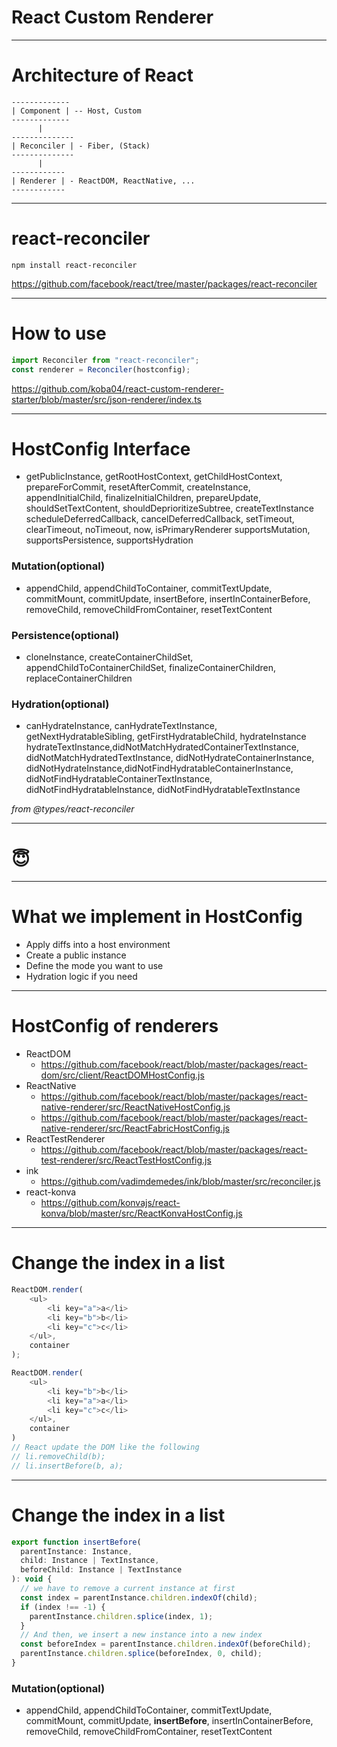 # React Custom Renderer

---------------

# Architecture of React

```text
-------------
| Component | -- Host, Custom
-------------
      |
--------------
| Reconciler | - Fiber, (Stack)
--------------
      |
------------
| Renderer | - ReactDOM, ReactNative, ...
------------
```

---------------

# react-reconciler

```shell
npm install react-reconciler
```

https://github.com/facebook/react/tree/master/packages/react-reconciler


---------------

# How to use

```js
import Reconciler from "react-reconciler";
const renderer = Reconciler(hostconfig);
```

https://github.com/koba04/react-custom-renderer-starter/blob/master/src/json-renderer/index.ts

---------------

# HostConfig Interface

- getPublicInstance, getRootHostContext, getChildHostContext, prepareForCommit, resetAfterCommit, createInstance, appendInitialChild, finalizeInitialChildren, prepareUpdate, shouldSetTextContent, shouldDeprioritizeSubtree, createTextInstance scheduleDeferredCallback, cancelDeferredCallback, setTimeout, clearTimeout, noTimeout, now, isPrimaryRenderer supportsMutation, supportsPersistence, supportsHydration


### Mutation(optional)
- appendChild, appendChildToContainer, commitTextUpdate, commitMount, commitUpdate, insertBefore, insertInContainerBefore, removeChild, removeChildFromContainer,  resetTextContent


### Persistence(optional)
- cloneInstance, createContainerChildSet, appendChildToContainerChildSet, finalizeContainerChildren, replaceContainerChildren


### Hydration(optional)
- canHydrateInstance, canHydrateTextInstance, getNextHydratableSibling, getFirstHydratableChild, hydrateInstance hydrateTextInstance,didNotMatchHydratedContainerTextInstance, didNotMatchHydratedTextInstance, didNotHydrateContainerInstance, didNotHydrateInstance,didNotFindHydratableContainerInstance, didNotFindHydratableContainerTextInstance, didNotFindHydratableInstance, didNotFindHydratableTextInstance

*from @types/react-reconciler*

---------------

# 😇

---------------

# What we implement in HostConfig

- Apply diffs into a host environment
- Create a public instance
- Define the mode you want to use
- Hydration logic if you need

----------------------

# HostConfig of renderers

- ReactDOM
    - https://github.com/facebook/react/blob/master/packages/react-dom/src/client/ReactDOMHostConfig.js
- ReactNative
    - https://github.com/facebook/react/blob/master/packages/react-native-renderer/src/ReactNativeHostConfig.js
    - https://github.com/facebook/react/blob/master/packages/react-native-renderer/src/ReactFabricHostConfig.js
- ReactTestRenderer
    - https://github.com/facebook/react/blob/master/packages/react-test-renderer/src/ReactTestHostConfig.js
- ink
    - https://github.com/vadimdemedes/ink/blob/master/src/reconciler.js
- react-konva
    - https://github.com/konvajs/react-konva/blob/master/src/ReactKonvaHostConfig.js

----------------------

# Change the index in a list

```js
ReactDOM.render(
    <ul>
        <li key="a">a</li>
        <li key="b">b</li>
        <li key="c">c</li>
    </ul>,
    container
);

ReactDOM.render(
    <ul>
        <li key="b">b</li>
        <li key="a">a</li>
        <li key="c">c</li>
    </ul>,
    container
)
// React update the DOM like the following
// li.removeChild(b);
// li.insertBefore(b, a);
```

----------------------

# Change the index in a list

```js
export function insertBefore(
  parentInstance: Instance,
  child: Instance | TextInstance,
  beforeChild: Instance | TextInstance
): void {
  // we have to remove a current instance at first
  const index = parentInstance.children.indexOf(child);
  if (index !== -1) {
    parentInstance.children.splice(index, 1);
  }
  // And then, we insert a new instance into a new index
  const beforeIndex = parentInstance.children.indexOf(beforeChild);
  parentInstance.children.splice(beforeIndex, 0, child);
}
```

### Mutation(optional)
- appendChild, appendChildToContainer, commitTextUpdate, commitMount, commitUpdate, **insertBefore**, insertInContainerBefore, removeChild, removeChildFromContainer,  resetTextContent
